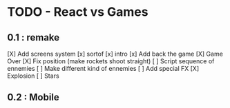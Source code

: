 TODO - React vs Games
===========

 0.1 : remake
-------------
 [X] Add screens system
  [x] sortof
  [x] intro
  [x] Add back the game
  [X] Game Over
 [X] Fix position (make rockets shoot straight)
 [ ] Script sequence of ennemies
 [ ] Make different kind of ennemies
 [ ] Add special FX
  [X] Explosion
  [ ] Stars

 0.2 : Mobile
-------------
